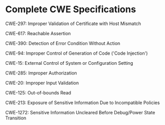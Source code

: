 

# Complete CWE Specifications

CWE-297: Improper Validation of Certificate with Host Mismatch

CWE-617: Reachable Assertion

CWE-390: Detection of Error Condition Without Action

CWE-94: Improper Control of Generation of Code ('Code Injection')

CWE-15: External Control of System or Configuration Setting

CWE-285: Improper Authorization

CWE-20: Improper Input Validation

CWE-125: Out-of-bounds Read

CWE-213: Exposure of Sensitive Information Due to Incompatible Policies

CWE-1272: Sensitive Information Uncleared Before Debug/Power State Transition